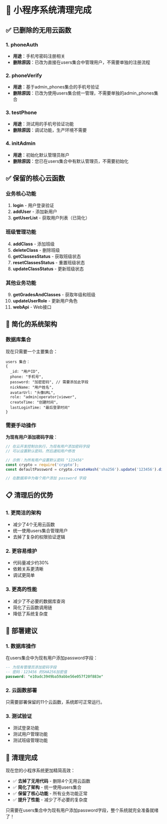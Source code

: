 # 🧹 小程序系统清理完成

## ✅ 已删除的无用云函数

### 1. **phoneAuth** 
- **用途**：手机号密码注册相关
- **删除原因**：已改为直接在users集合中管理用户，不需要单独的注册流程

### 2. **phoneVerify**
- **用途**：基于admin_phones集合的手机号验证
- **删除原因**：已改为使用users集合统一管理，不需要单独的admin_phones集合

### 3. **testPhone**
- **用途**：测试用的手机号验证功能
- **删除原因**：调试功能，生产环境不需要

### 4. **initAdmin**
- **用途**：初始化默认管理员账户
- **删除原因**：您已在users集合中有默认管理员，不需要初始化

## ✅ 保留的核心云函数

### 业务核心功能
1. **login** - 用户登录验证
2. **addUser** - 添加新用户
3. **getUserList** - 获取用户列表（已简化）

### 班级管理功能
4. **addClass** - 添加班级
5. **deleteClass** - 删除班级
6. **getClassesStatus** - 获取班级状态
7. **resetClassesStatus** - 重置班级状态
8. **updateClassStatus** - 更新班级状态

### 其他业务功能
9. **getGradesAndClasses** - 获取年级和班级
10. **updateUserRole** - 更新用户角色
11. **webApi** - Web接口

## 🔧 简化的系统架构

### 数据库集合
现在只需要一个主要集合：
```
users 集合：
{
  _id: "用户ID",
  phone: "手机号",
  password: "加密密码", // 需要添加此字段
  nickName: "用户姓名",
  avatarUrl: "头像URL",
  role: "admin|operator|viewer",
  createTime: "创建时间",
  lastLoginTime: "最后登录时间"
}
```

### 需要手动操作
**为现有用户添加密码字段**：
```javascript
// 在云开发控制台执行，为现有用户添加密码字段
// 可以设置默认密码，然后通知用户修改

// 示例：为所有用户设置默认密码 "123456"
const crypto = require('crypto');
const defaultPassword = crypto.createHash('sha256').update('123456').digest('hex');

// 在数据库中为每个用户添加 password 字段
```

## 📋 清理后的优势

### 1. **更简洁的架构**
- 减少了4个无用云函数
- 统一使用users集合管理用户
- 去掉了复杂的权限验证逻辑

### 2. **更容易维护**
- 代码量减少约30%
- 依赖关系更清晰
- 调试更简单

### 3. **更高的性能**
- 减少了不必要的数据库查询
- 简化了云函数调用链
- 降低了系统复杂度

## 🚀 部署建议

### 1. **数据库操作**
在users集合中为现有用户添加password字段：
```sql
-- 为现有管理员添加密码字段
-- 密码：123456 的SHA256加密值
password: "e10adc3949ba59abbe56e057f20f883e"
```

### 2. **云函数部署**
只需要部署保留的11个云函数，系统即可正常运行。

### 3. **测试验证**
- 测试登录功能
- 测试用户管理功能
- 测试班级管理功能

## 🎉 清理完成

现在您的小程序系统更加精简高效：
- ✅ **去掉了无用代码** - 删除4个无用云函数
- ✅ **简化了架构** - 统一使用users集合
- ✅ **保留了核心功能** - 所有业务功能正常
- ✅ **提升了性能** - 减少了不必要的复杂度

只需要在users集合中为现有用户添加password字段，整个系统就完全准备就绪了！